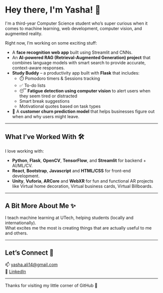 # Hey there, I'm Yasha! 👋

I'm a third-year Computer Science student who’s super curious when it comes to machine learning, web development, computer vision, and augmented reality.

Right now, I’m working on some exciting stuff:

- A **face recognition web app** built using Streamlit and CNNs.
- An **AI-powered RAG (Retrieval-Augmented Generation) project** that combines language models with smart search to provide accurate, context-aware responses.
- **Study Buddy** – a productivity app built with **Flask** that includes:
  - ⏱️ Pomodoro timers & Sessions tracking
  - ✅ To-do lists
  - 😴 **Fatigue detection using computer vision** to alert users when they seem tired or distracted
  - Smart break suggestions
  - Motivational quotes based on task types
- 🧠 A **customer churn prediction model** that helps businesses figure out when and why users might leave.

---

## What I’ve Worked With 🛠️

I love working with:
- **Python**, **Flask**, **OpenCV**, **TensorFlow**, and **Streamlit** for backend + AI/ML/CV.
- **React**, **Bootstrap**, **Javascript** and **HTML/CSS** for front-end development.
- **Unity**, **Vuforia**, **ARCore** and **WebXR** for fun and functional AR projects like Virtual home decoration, Virtual business cards, Virtual Billboards.

---

## A Bit More About Me ✨

I teach machine learning at UTech, helping students (locally and internationally).  
What excites me the most is creating things that are actually useful to me and others.

---

## Let’s Connect 🤝

📫 yasha.ali14@gmail.com  
💼 [LinkedIn](https://www.linkedin.com/in/yasha-ali-6295a7255/)  


---

Thanks for visiting my little corner of GitHub 🌸
